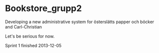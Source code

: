 Bookstore_grupp2
================

Developing a new administrative system for österslätts papper och böcker and Carl-Christian 

Let's be serious for now.

Sprint 1 finished 2013-12-05